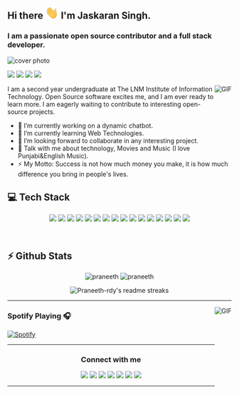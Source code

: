 ## Hi there <img width="30px" src="https://github.com/SatYu26/SatYu26/raw/master/Assets/Hi.gif" /> I'm Jaskaran Singh.
### I am a passionate open source contributor and a full stack developer.
![cover photo](https://imgur.com/rilHVxA.png)

<p>

![](https://visitor-badge.glitch.me/badge?page_id=jas-karan.jas-karan)
    <a href="https://github.com/jas-karan/"><img src="https://img.shields.io/github/followers/jas-karan?style=social"/></a>
    <a href="https://github.com/jas-karan?tab=repositories"><img src="https://badges.frapsoft.com/os/v2/open-source.svg?v=103"/></a>
    <a href="https://jaskaran262.netlify.app/"><img src="https://img.shields.io/website?down_color=lightgrey&down_message=down&up_color=%231e90ff&up_message=live&url=https://jaskaran262.netlify.app/"/></a>
</p>

<img align="right" alt="GIF" height="160px" src="https://octodex.github.com/images/daftpunktocat-guy.gif" />

I am a second year undergraduate at The LNM Institute of Information Technology. Open Source software excites me, and I am ever ready to learn more. I am eagerly waiting to contribute to interesting open-source projects.

- 🔭 I’m currently working on a dynamic chatbot. 
- 🌱 I’m currently learning Web Technologies.
- 👯 I’m looking forward to collaborate in any interesting project. 
- 💬 Talk with me about technology, Movies and Music (I love Punjabi&English Music). 
- ⚡ My Motto: Success is not how much money you make, it is how much difference you bring in people's lives. 





<h2><b>💻 Tech Stack</b></h2>
<p align="center">
<img src="https://img.shields.io/badge/javascript-F7DF1E.svg?&style=for-the-badge&logo=javascript&logoColor=white" height="25"/>
<img src="https://img.shields.io/badge/firebase-FFCA28.svg?&style=for-the-badge&logo=firebase&logoColor=white" height="25"/>
<img src="https://img.shields.io/badge/mysql-4479A1.svg?&style=for-the-badge&logo=mysql&logoColor=white" height="25"/>
<img src="https://img.shields.io/badge/VS%20Code-007ACC.svg?&style=for-the-badge&logo=visual-studio-code&logoColor=white" height="25"/>
<img src="https://img.shields.io/badge/git%20&%20github-FF9800.svg?&style=for-the-badge&logo=git&logoColor=white" height="25"/>
<img src="https://img.shields.io/badge/React-20232A?style=for-the-badge&logo=react&logoColor=61DAFB" height="25"/>
<img src="https://img.shields.io/badge/Bootstrap-008080.svg?&style=for-the-badge&logo=bootstrap&logoColor=white" height="25"/>
<img src="https://img.shields.io/badge/Node.js-43853D?style=for-the-badge&logo=node.js&logoColor=white" height="25"/>
<img src="https://img.shields.io/badge/Express.JS-000000?style=for-the-badge&logo=express&logoColor=white" height="25"/>
<img src="https://img.shields.io/badge/MongoDB-4EA94B?style=for-the-badge&logo=mongodb&logoColor=white" height="25"/>
<img src="https://img.shields.io/badge/HTML5-E34F26?style=for-the-badge&logo=html5&logoColor=white" height="25"/>
<img src="https://img.shields.io/badge/CSS3-1572B6?style=for-the-badge&logo=css3&logoColor=white" height="25"/>
<img src="https://img.shields.io/badge/C-00599C?style=for-the-badge&logo=c&logoColor=white" height="25"/>
<img src="https://img.shields.io/badge/C%2B%2B-00599C?style=for-the-badge&logo=c%2B%2B&logoColor=white" height="25"/>
<img src="https://img.shields.io/badge/Bootstrap-563D7C?style=for-the-badge&logo=bootstrap&logoColor=white" height="25"/>
<img src="https://img.shields.io/badge/Material--UI-0081CB?style=for-the-badge&logo=material-ui&logoColor=white" height="25"/>
</p>

<br/>

<h2><b>⚡ Github Stats</b></h2>
<p align="center">
    <img height="200em" src="https://github-readme-stats.vercel.app/api?username=jas-karan&count_private=true&show_icons=true&theme=tokyonight&include_all_commits=true&custom_title=My Github Stats&hide_border=false&border_color=808080&bg_color=242424" alt="praneeth"/>
    <img height="200em" src="https://github-readme-stats.vercel.app/api/top-langs/?username=jas-karan&theme=tokyonight&hide=css,tcl,html&hide_border=false&border_color=808080&bg_color=242424" alt="praneeth" />
</p>

<p align="center">
  <img height="200em" src="https://github-readme-streak-stats.herokuapp.com/?user=jas-karan&theme=tokyonight_duo&hide_border=false" alt="Praneeth-rdy's readme streaks" />
</p>

<hr>

<img align="right" alt="GIF" height="215px" src="https://media.giphy.com/media/J5B1Y8QZnzXXbLQIBu/giphy.gif" />

### Spotify Playing 🎧

[![Spotify](https://spotify-github-profile.vercel.app/api/view?uid=0nbmkiop3o4h6ubw22ndnsd0s&cover_image=false&theme=default)](https://open.spotify.com/user/0nbmkiop3o4h6ubw22ndnsd0s)

<hr>

<div>
<h3 align="center">Connect with me</h3>
<p align="center">
  <a href= "https://github.com/jas-karan"><img src="https://img.shields.io/badge/Github-100000?style=for-the-badge&logo=github&logoColor=white"/></a>
    <a href= "https://dev.to/jaskaran"><img src="https://img.shields.io/badge/dev.to-0A0A0A?style=for-the-badge&logo=devdotto&logoColor=white"/></a>
  <a href= "https://www.linkedin.com/in/jaskaran262/"><img src="https://img.shields.io/badge/Linkedin-0077B5?style=for-the-badge&logo=linkedin&logoColor=white"/></a>
  <a href= "https://twitter.com/avgDel"><img src="https://img.shields.io/badge/Twitter-1DA1F2?style=for-the-badge&logo=twitter&logoColor=white"/></a>
  <a href= "mailto:262jaskaran@gmail.com"><img src="https://img.shields.io/badge/Gmail-D14836?style=for-the-badge&logo=gmail&logoColor=white"/></a>
    <a href= "https://discord.com/channels/Jaskaran#1614"><img src="https://img.shields.io/badge/Discord-7289DA?style=for-the-badge&logo=discord&logoColor=white"/></a>
   <a href= "https://leetcode.com/jas-karan/"><img src="https://img.shields.io/badge/-LeetCode-FFA116?style=for-the-badge&logo=LeetCode&logoColor=black"/></a>
    
</p>
</div>
<hr>
